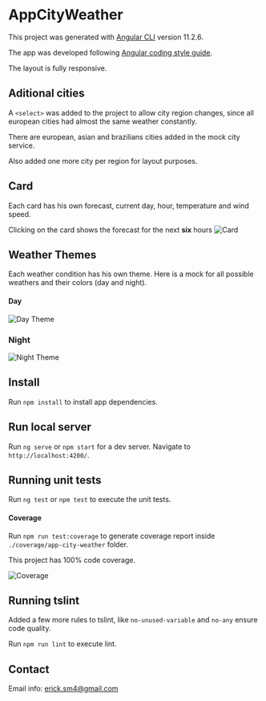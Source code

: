 # AppCityWeather

This project was generated with [Angular CLI](https://github.com/angular/angular-cli) version 11.2.6.

The app was developed following [Angular coding style guide](https://angular.io/guide/styleguide).

The layout is fully responsive.

## Aditional cities
A `<select>` was added to the project to allow city region changes, since all european cities had almost the same weather constantly.

There are european, asian and brazilians cities added in the mock city service.

Also added one more city per region for layout purposes.

## Card
Each card has his own forecast, current day, hour, temperature and wind speed.

Clicking on the card shows the forecast for the next **six** hours
![Card](https://i.ibb.co/tsmRV7X/card.jpg)

## Weather Themes
Each weather condition has his own theme. Here is a mock for all possible weathers and their colors (day and night).

#### Day
![Day Theme](https://i.ibb.co/JqwTNSw/day.jpg)

### Night
![Night Theme](https://i.ibb.co/m0cZPB4/night.jpg)

## Install

Run `npm install` to install app dependencies.

## Run local server

Run `ng serve` or `npm start` for a dev server. Navigate to `http://localhost:4200/`.

## Running unit tests

Run `ng test` or `npm test` to execute the unit tests.

#### Coverage

Run `npm run test:coverage` to generate coverage report inside `./coverage/app-city-weather` folder. 

This project has 100% code coverage.

![Coverage](https://i.ibb.co/kKkjT6K/coverage.jpg)

## Running tslint
Added a few more rules to tslint, like `no-unused-variable` and `no-any` ensure code quality.

Run `npm run lint`  to execute lint.

## Contact
Email info: erick.sm4@gmail.com
